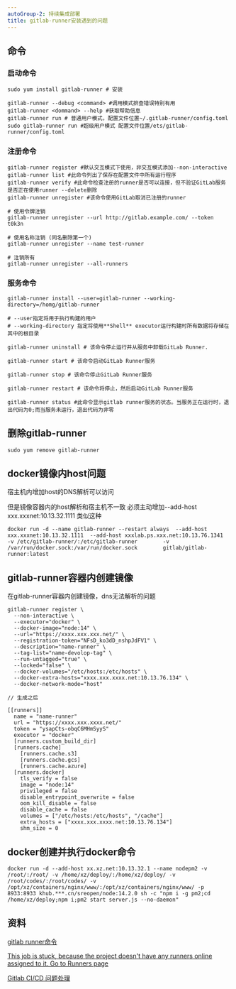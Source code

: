 ```yaml
---
autoGroup-2: 持续集成部署
title: gitlab-runner安装遇到的问题
---
```


## 命令
### 启动命令
```
sudo yum install gitlab-runner # 安装

gitlab-runner --debug <command> #调用模式排查错误特别有用
gitlab-runner <dommand> --help #获取帮助信息
gitlab-runner run # 普通用户模式，配置文件位置~/.gitlab-runner/config.toml
sudo gitlab-runner run #超级用户模式 配置文件位置/ets/gitlab-runner/config.toml
```

### 注册命令
```
gitlab-runner register #默认交互模式下使用，非交互模式添加--non-interactive
gitlab-runner list #此命令列出了保存在配置文件中所有运行程序
gitlab-runner verify #此命令检查注册的runner是否可以连接，但不验证GitLab服务是否正在使用runner --delete删除
gitlab-runner unregister #该命令使用GitLab取消已注册的runner

# 使用令牌注销
gitlab-runner unregister --url http://gitlab.example.com/ --token t0k3n

# 使用名称注销 (同名删除第一个)
gitlab-runner unregister --name test-runner

# 注销所有
gitlab-runner unregister --all-runners
```

### 服务命令
```
gitlab-runner install --user=gitlab-runner --working-directory=/homg/gitlab-runner

# --user指定将用于执行构建的用户
# --working-directory 指定将使用**Shell** executor运行构建时所有数据将存储在其中的根目录

gitlab-runner uninstall # 该命令停止运行并从服务中卸载GitLab Runner.

gitlab-runner start # 该命令启动GitLab Runner服务

gitlab-runner stop # 该命令停止GitLab Runner服务

gitlab-runner restart # 该命令将停止，然后启动GitLab Runner服务

gitlab-runner status #此命令显示gitlab runner服务的状态。当服务正在运行时，退出代码为0;而当服务未运行，退出代码为非零
```

## 删除gitlab-runner
```
sudo yum remove gitlab-runner
```

## docker镜像内host问题
宿主机内增加host的DNS解析可以访问

但是镜像容器内的host解析和宿主机不一致  必须主动增加--add-host xxx.xxxnet:10.13.32.1111 类似这种
```
docker run -d --name gitlab-runner --restart always  --add-host xxx.xxxnet:10.13.32.1111  --add-host xxxlab.ps.xxx.net:10.13.76.1341    -v /etc/gitlab-runner/:/etc/gitlab-runner        -v /var/run/docker.sock:/var/run/docker.sock        gitlab/gitlab-runner:latest
```

## gitlab-runner容器内创建镜像
在gitlab-runner容器内创建镜像，dns无法解析的问题

```
gitlab-runner register \
  --non-interactive \
  --executor="docker" \
  --docker-image="node:14" \
  --url="https://xxxx.xxx.xxx.net/" \
  --registration-token="NFsD_ko3dD_nshpJdFV1" \
  --description="name-runner" \
  --tag-list="name-devolop-tag" \
  --run-untagged="true" \
  --locked="false" \
  --docker-volumes="/etc/hosts:/etc/hosts" \
  --docker-extra-hosts="xxxx.xxx.xxxx.net:10.13.76.134" \
  --docker-network-mode="host"

// 生成之后

[[runners]]
  name = "name-runner"
  url = "https://xxxx.xxx.xxxx.net/"
  token = "ysapCts-obqC6MHmSyyS"
  executor = "docker"
  [runners.custom_build_dir]
  [runners.cache]
    [runners.cache.s3]
    [runners.cache.gcs]
    [runners.cache.azure]
  [runners.docker]
    tls_verify = false
    image = "node:14"
    privileged = false
    disable_entrypoint_overwrite = false
    oom_kill_disable = false
    disable_cache = false
    volumes = ["/etc/hosts:/etc/hosts", "/cache"]
    extra_hosts = ["xxxx.xxx.xxxx.net:10.13.76.134"]
    shm_size = 0
```

## docker创建并执行docker命令
```
docker run -d --add-host xx.xz.net:10.13.32.1 --name nodepm2 -v /root/:/root/ -v /home/xz/deploy/:/home/xz/deploy/ -v /root/codes/:/root/codes/ -v /opt/xz/containers/nginx/www/:/opt/xz/containers/nginx/www/ -p 8933:8933 khub.***.cn/sreopen/node:14.2.0 sh -c "npm i -g pm2;cd /home/xz/deploy;npm i;pm2 start server.js --no-daemon"
```


## 资料
[gitlab runner命令](https://www.cnblogs.com/sanduzxcvbnm/p/13891452.html)

[This job is stuck, because the project doesn't have any runners online assigned to it. Go to Runners page
](https://stackoverflow.com/questions/53370840/this-job-is-stuck-because-the-project-doesnt-have-any-runners-online-assigned)


[Gitlab CI/CD 问题处理](https://blog.csdn.net/londa/article/details/94165073)
